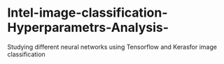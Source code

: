 # Intel-image-classification-Hyperparametrs-Analysis-
Studying different neural networks using Tensorflow and Kerasfor image classification
